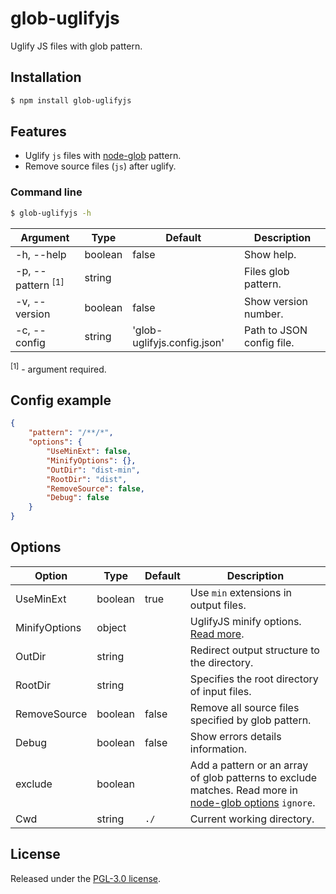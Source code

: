 glob-uglifyjs
===========
Uglify JS files with glob pattern.


## Installation
```sh
$ npm install glob-uglifyjs
```


## Features
 - Uglify `js` files with [node-glob](https://github.com/isaacs/node-glob) pattern.
 - Remove source files (`js`) after uglify.


### Command line
```sh
$ glob-uglifyjs -h
```

| Argument                       | Type    | Default                     | Description                |
|--------------------------------|---------|-----------------------------|----------------------------|
|  -h, --help                    | boolean | false                       | Show help.                 | 
|  -p, --pattern <sup>[1]</sup>  | string  |                             | Files glob pattern.        | 
|  -v, --version                 | boolean | false                       | Show version number.       | 
|  -c, --config                  | string  | 'glob-uglifyjs.config.json' | Path to JSON config file.  | 

<sup>[1]</sup> - argument required.


## Config example
```json
{
    "pattern": "/**/*",
    "options": {
        "UseMinExt": false,
        "MinifyOptions": {},
        "OutDir": "dist-min",
        "RootDir": "dist",
        "RemoveSource": false,
        "Debug": false
    }
}
```


## Options
| Option          | Type    | Default | Description                                                                        |
|-----------------|---------|---------|------------------------------------------------------------------------------------|
|  UseMinExt      | boolean | true    | Use `min` extensions in output files.                                              | 
|  MinifyOptions  | object  |         | UglifyJS minify options. [Read more](https://github.com/mishoo/UglifyJS2).         |
|  OutDir         | string  |         | Redirect output structure to the directory.                                        |
|  RootDir        | string  |         | Specifies the root directory of input files.                                       |
|  RemoveSource   | boolean | false   | Remove all source files specified by glob pattern.                                 |
|  Debug          | boolean | false   | Show errors details information.                                                   |
|  exclude        | boolean |         | Add a pattern or an array of glob patterns to exclude matches. Read more in [node-glob options](https://github.com/isaacs/node-glob#options) `ignore`. |
|  Cwd            | string  | `./`    | Current working directory.                                                         |


## License
Released under the [PGL-3.0 license](LICENSE).

